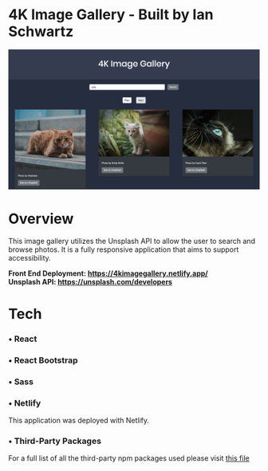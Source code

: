 # 4K Image Gallery - Built by Ian Schwartz

<div align="center"><img src="image-gallery-app/src/assets/image-gallery-screenshot.png" /></div>

# Overview 

This image gallery utilizes the Unsplash API to allow the user to search and browse photos. It is a fully responsive application that aims to support accessibility.

<strong>Front End Deployment: https://4kimagegallery.netlify.app/ <br/>
  Unsplash API: https://unsplash.com/developers
</strong>

 # Tech

### • React

### • React Bootstrap

### • Sass

### • Netlify

This application was deployed with Netlify.

### • Third-Party Packages

For a full list of all the third-party npm packages used please visit [this file](https://github.com/ian-schwartz/image-gallery/blob/master/image-gallery-app/package.json)
